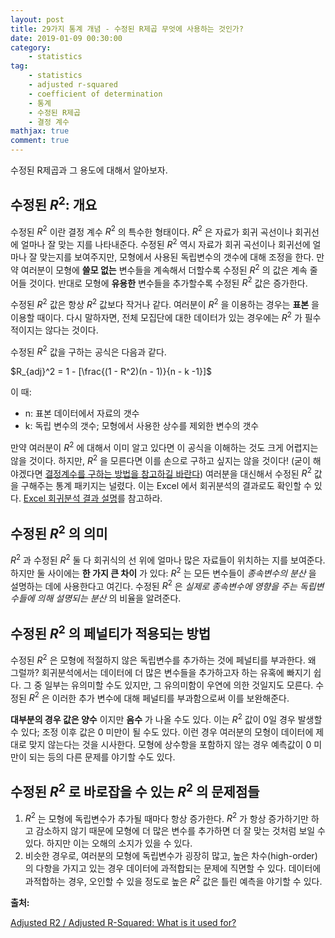 ```yaml
---
layout: post
title: 29가지 통계 개념 - 수정된 R제곱 무엇에 사용하는 것인가?
date: 2019-01-09 00:30:00
category:
    - statistics
tag:
    - statistics
    - adjusted r-squared
    - coefficient of determination
    - 통계
    - 수정된 R제곱
    - 결정 계수
mathjax: true
comment: true
---
```


수정된 R제곱과 그 용도에 대해서 알아보자.

## 수정된 $R^2$: 개요

수정된 $R^2$ 이란 결정 계수 $R^2$ 의 특수한 형태이다.
$R^2$ 은 자료가 회귀 곡선이나 회귀선에 얼마나 잘 맞는 지를 나타내준다.
수정된 $R^2$ 역시 자료가 회귀 곡선이나 회귀선에 얼마나 잘 맞는지를 보여주지만,
모형에서 사용된 독립변수의 갯수에 대해 조정을 한다.
만약 여러분이 모형에 **쓸모 없는** 변수들을 계속해서 더할수록 수정된 $R^2$ 의 값은 계속 줄어들 것이다.
반대로 모형에 **유용한** 변수들을 추가할수록 수정된 $R^2$ 값은 증가한다.

수정된 $R^2$ 값은 항상 $R^2$ 값보다 작거나 같다.
여러분이 $R^2$ 을 이용하는 경우는 **표본** 을 이용할 때이다.
다시 말하자면, 전체 모집단에 대한 데이터가 있는 경우에는 $R^2$ 가 필수적이지는 않다는 것이다.

수정된 $R^2$ 값을 구하는 공식은 다음과 같다.

$R_{adj}^2 = 1 - [\frac{(1 - R^2)(n - 1)}{n - k -1}]$

이 때:

* n: 표본 데이터에서 자료의 갯수
* k: 독립 변수의 갯수; 모형에서 사용한 상수를 제외한 변수의 갯수

만약 여러분이 $R^2$ 에 대해서 이미 알고 있다면 이 공식을 이해하는 것도 크게 어렵지는 않을 것이다.
하지만, $R^2$ 을 모른다면 이를 손으로 구하고 싶지는 않을 것이다!
(굳이 해야겠다면 [결정계수를 구하는 방법을 참고하길 바란다](https://www.statisticshowto.datasciencecentral.com/probability-and-statistics/coefficient-of-determination-r-squared/))
여러분을 대신해서 수정된 $R^2$ 값을 구해주는 통계 패키지는 널렸다. 이는 Excel 에서 회귀분석의 결과로도 확인할 수 있다.
[Excel 회귀분석 결과 설명](https://www.statisticshowto.datasciencecentral.com/excel-regression-analysis-output-explained/)를 참고하라.

## 수정된 $R^2$ 의 의미

$R^2$ 과 수정된 $R^2$ 둘 다 회귀식의 선 위에 얼마나 많은 자료들이 위치하는 지를 보여준다.
하지만 둘 사이에는 **한 가지 큰 차이** 가 있다:
$R^2$ 는 모든 변수들이 *종속변수의 분산* 을 설명하는 데에 사용한다고 여긴다.
수정된 $R^2$ 은 *실제로 종속변수에 영향을 주는 독립변수들에 의해 설명되는 분산* 의 비율을 알려준다.

## 수정된 $R^2$ 의 페널티가 적용되는 방법

수정된 $R^2$ 은 모형에 적절하지 않은 독립변수를 추가하는 것에 페널티를 부과한다.
왜 그럴까?
회귀분석에서는 데이터에 더 많은 변수들을 추가하고자 하는 유혹에 빠지기 쉽다.
그 중 일부는 유의미할 수도 있지만, 그 유의미함이 우연에 의한 것일지도 모른다.
수정된 $R^2$ 은 이러한 추가 변수에 대해 페널티를 부과함으로써 이를 보완해준다.

**대부분의 경우 값은 양수** 이지만 **음수** 가 나올 수도 있다.
이는 $R^2$ 값이 0일 경우 발생할 수 있다; 조정 이후 값은 0 미만이 될 수도 있다.
이런 경우 여러분의 모형이 데이터에 제대로 맞지 않는다는 것을 시사한다.
모형에 상수항을 포함하지 않는 경우 예측값이 0 미만이 되는 등의 다른 문제를 야기할 수도 있다.

## 수정된 $R^2$ 로 바로잡을 수 있는 $R^2$ 의 문제점들

1. $R^2$ 는 모형에 독립변수가 추가될 때마다 항상 증가한다. 
$R^2$ 가 항상 증가하기만 하고 감소하지 않기 때문에 모형에 더 많은 변수를 추가하면
더 잘 맞는 것처럼 보일 수 있다.
하지만 이는 오해의 소지가 있을 수 있다.
2. 비슷한 경우로, 여러분의 모형에 독립변수가 굉장히 많고, 높은 차수(high-order)의 다항을 가지고 있는 경우
데이터에 과적합되는 문제에 직면할 수 있다.
데이터에 과적합하는 경우, 오인할 수 있을 정도로 높은 $R^2$ 값은 틀린 예측을 야기할 수 있다.

**출처:**

[Adjusted R2 / Adjusted R-Squared: What is it used for?](https://www.statisticshowto.datasciencecentral.com/adjusted-r2/)
